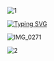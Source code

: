![1](https://64.media.tumblr.com/51499a429d31f7f8186596154627eb61/fecefee341b7fe4d-54/s2048x3072/732570d98012caf47a111a579bfc232a8355b58e.pnj)

             
<a href="https://git.io/typing-svg"><img src="https://readme-typing-svg.demolab.com?font=Fira+Code&pause=1000&color=40685E&center=true&width=435&lines=MOTHERS+%231+SPECIAL+BOY+JARED+!!!!1!;JARED+LOVES+HIS+FRIENDS%2C+HIS+FAMILY%2C;AND+YOU!+%E2%80%A2%3A%5D" alt="Typing SVG" /></a>

![IMG_0271](https://github.com/user-attachments/assets/2c349055-877a-4f66-a448-ef7e43cd1f5c)


![2](https://64.media.tumblr.com/036342570f35538cb3bdb28e1bd15ff8/f95dc1b64aa23caa-3d/s2048x3072/f1d4780806faa3f7f5ab19d0d539cb4bee9e0aad.pnj)

